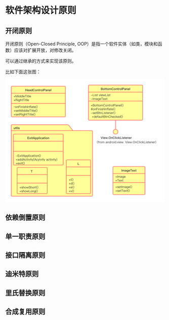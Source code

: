 # 软件架构设计原则

## 开闭原则

开闭原则（Open-Closed Principle, OOP）是指一个软件实体（如类，模块和函数）应该对扩展开放，对修改关闭。

可以通过继承的方式来实现该原则。

比如下面这张图：

![工具类类图](Images/工具类类图.png)

## 依赖倒置原则

## 单一职责原则

## 接口隔离原则

## 迪米特原则

## 里氏替换原则

## 合成复用原则

